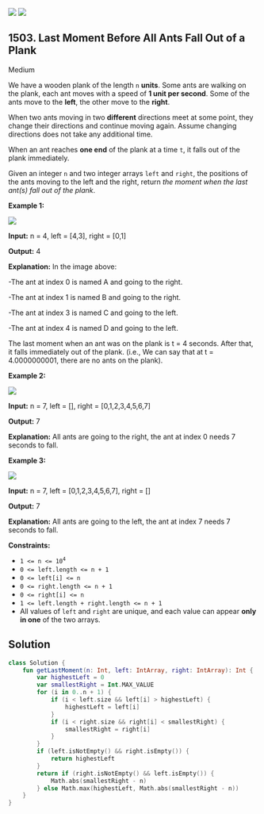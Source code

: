 [![](https://img.shields.io/github/stars/javadev/LeetCode-in-Kotlin?label=Stars&style=flat-square)](https://github.com/javadev/LeetCode-in-Kotlin)
[![](https://img.shields.io/github/forks/javadev/LeetCode-in-Kotlin?label=Fork%20me%20on%20GitHub%20&style=flat-square)](https://github.com/javadev/LeetCode-in-Kotlin/fork)

## 1503\. Last Moment Before All Ants Fall Out of a Plank

Medium

We have a wooden plank of the length `n` **units**. Some ants are walking on the plank, each ant moves with a speed of **1 unit per second**. Some of the ants move to the **left**, the other move to the **right**.

When two ants moving in two **different** directions meet at some point, they change their directions and continue moving again. Assume changing directions does not take any additional time.

When an ant reaches **one end** of the plank at a time `t`, it falls out of the plank immediately.

Given an integer `n` and two integer arrays `left` and `right`, the positions of the ants moving to the left and the right, return _the moment when the last ant(s) fall out of the plank_.

**Example 1:**

![](https://assets.leetcode.com/uploads/2020/06/17/ants.jpg)

**Input:** n = 4, left = [4,3], right = [0,1]

**Output:** 4

**Explanation:** In the image above: 

-The ant at index 0 is named A and going to the right. 

-The ant at index 1 is named B and going to the right. 

-The ant at index 3 is named C and going to the left. 

-The ant at index 4 is named D and going to the left.

The last moment when an ant was on the plank is t = 4 seconds. After that, it falls immediately out of the plank. (i.e., We can say that at t = 4.0000000001, there are no ants on the plank).

**Example 2:**

![](https://assets.leetcode.com/uploads/2020/06/17/ants2.jpg)

**Input:** n = 7, left = [], right = [0,1,2,3,4,5,6,7]

**Output:** 7

**Explanation:** All ants are going to the right, the ant at index 0 needs 7 seconds to fall.

**Example 3:**

![](https://assets.leetcode.com/uploads/2020/06/17/ants3.jpg)

**Input:** n = 7, left = [0,1,2,3,4,5,6,7], right = []

**Output:** 7

**Explanation:** All ants are going to the left, the ant at index 7 needs 7 seconds to fall.

**Constraints:**

*   <code>1 <= n <= 10<sup>4</sup></code>
*   `0 <= left.length <= n + 1`
*   `0 <= left[i] <= n`
*   `0 <= right.length <= n + 1`
*   `0 <= right[i] <= n`
*   `1 <= left.length + right.length <= n + 1`
*   All values of `left` and `right` are unique, and each value can appear **only in one** of the two arrays.

## Solution

```kotlin
class Solution {
    fun getLastMoment(n: Int, left: IntArray, right: IntArray): Int {
        var highestLeft = 0
        var smallestRight = Int.MAX_VALUE
        for (i in 0..n + 1) {
            if (i < left.size && left[i] > highestLeft) {
                highestLeft = left[i]
            }
            if (i < right.size && right[i] < smallestRight) {
                smallestRight = right[i]
            }
        }
        if (left.isNotEmpty() && right.isEmpty()) {
            return highestLeft
        }
        return if (right.isNotEmpty() && left.isEmpty()) {
            Math.abs(smallestRight - n)
        } else Math.max(highestLeft, Math.abs(smallestRight - n))
    }
}
```